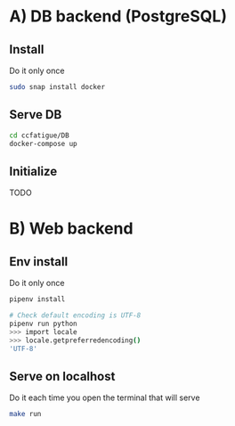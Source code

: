 # A) DB backend (PostgreSQL)

## Install

Do it only once

```bash
sudo snap install docker
```

## Serve DB

```bash
cd ccfatigue/DB
docker-compose up
```

## Initialize

TODO



# B) Web backend

## Env install

Do it only once

```bash
pipenv install

# Check default encoding is UTF-8
pipenv run python
>>> import locale
>>> locale.getpreferredencoding()
'UTF-8'
```

## Serve on localhost

Do it each time you open the terminal that will serve

```bash
make run
```
